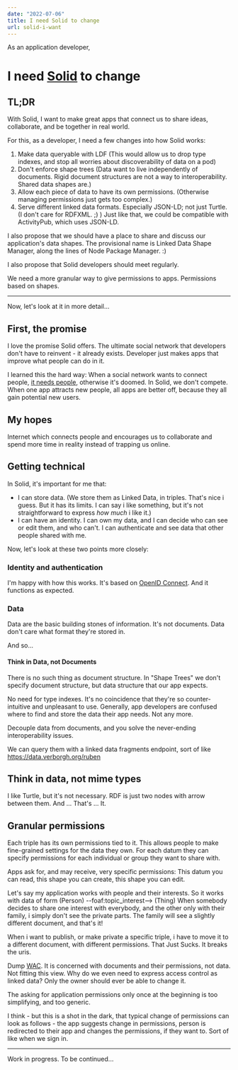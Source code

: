```yaml
---
date: "2022-07-06"
title: I need Solid to change
url: solid-i-want
---
```


As an application developer,

# I need [Solid](https://solidproject.org) to change

## TL;DR

With Solid, I want to make great apps that connect us to share ideas, collaborate, and be together in real world.

For this, as a developer, I need a few changes into how Solid works:

1. Make data queryable with LDF (This would allow us to drop type indexes, and stop all worries about discoverability of data on a pod)
2. Don't enforce shape trees (Data want to live independently of documents. Rigid document structures are not a way to interoperability. Shared data shapes are.)
3. Allow each piece of data to have its own permissions. (Otherwise managing permissions just gets too complex.)
4. Serve different linked data formats. Especially JSON-LD; not just Turtle. (I don't care for RDFXML. ;) ) Just like that, we could be compatible with ActivityPub, which uses JSON-LD.

I also propose that we should have a place to share and discuss our application's data shapes. The provisional name is Linked Data Shape Manager, along the lines of Node Package Manager. :)

I also propose that Solid developers should meet regularly.

We need a more granular way to give permissions to apps. Permissions based on shapes.

---

Now, let's look at it in more detail...

## First, the promise

I love the promise Solid offers. The ultimate social network that developers don't have to reinvent - it already exists. Developer just makes apps that improve what people can do in it.

I learned this the hard way: When a social network wants to connect people, [it needs people](https://en.wikipedia.org/wiki/Network_effect), otherwise it's doomed. In Solid, we don't compete. When one app attracts new people, all apps are better off, because they all gain potential new users.

## My hopes

Internet which connects people and encourages us to collaborate and spend more time in reality instead of trapping us online.

## Getting technical

In Solid, it's important for me that:

- I can store data. (We store them as Linked Data, in triples. That's nice i guess. But it has its limits. I can say i like something, but it's not straightforward to express _how much_ i like it.)
- I can have an identity. I can own my data, and I can decide who can see or edit them, and who can't. I can authenticate and see data that other people shared with me.

Now, let's look at these two points more closely:

### Identity and authentication

I'm happy with how this works. It's based on [OpenID Connect](https://openid.net/connect/). And it functions as expected.

### Data

Data are the basic building stones of information. It's not documents. Data don't care what format they're stored in.

And so...

#### Think in Data, not Documents

There is no such thing as document structure. In "Shape Trees" we don't specify document structure, but data structure that our app expects.

No need for type indexes. It's no coincidence that they're so counter-intuitive and unpleasant to use.
Generally, app developers are confused where to find and store the data their app needs. Not any more.

Decouple data from documents, and you solve the never-ending interoperability issues.

We can query them with a linked data fragments endpoint, sort of like https://data.verborgh.org/ruben

## Think in data, not mime types

I like Turtle, but it's not necessary. RDF is just two nodes with arrow between them. And ... That's ... It.

## Granular permissions

Each triple has its own permissions tied to it. This allows people to make fine-grained settings for the data they own. For each datum they can specify permissions for each individual or group they want to share with.

Apps ask for, and may receive, very specific permissions: This datum you can read, this shape you can create, this shape you can edit.

Let's say my application works with people and their interests. So it works with data of form (Person) --foaf:topic_interest--> (Thing)
When somebody decides to share one interest with everybody, and the other only with their family, i simply don't see the private parts. The family will see a slightly different document, and that's it!

When i want to publish, or make private a specific triple, i have to move it to a different document, with different permissions. That Just Sucks. It breaks the uris.

Dump [WAC](Link!). It is concerned with documents and their permissions, not data. Not fitting this view. Why do we even need to express access control as linked data? Only the owner should ever be able to change it.

The asking for application permissions only once at the beginning is too simplifying, and too generic.

I think - but this is a shot in the dark, that typical change of permissions can look as follows - the app suggests change in permissions, person is redirected to their app and changes the permissions, if they want to. Sort of like when we sign in.

<!--
## What i need as an application developer

I need to connect data.


## Solid Data Pod

The Solid Data Pod i hope for will be a little bit like wikidata. I'll be able to access various documents either by querying them directly, or through LDF API. + Authentication. Everybody can query wikidata. Everybody will be able to query this kind of pod, but each will see a little different picture

-->

---

Work in progress. To be continued...
